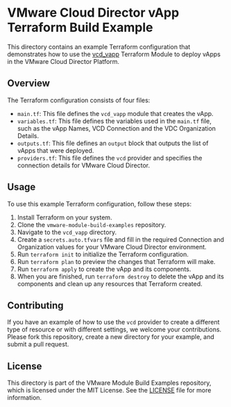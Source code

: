# VMware Cloud Director vApp Terraform Build Example

This directory contains an example Terraform configuration that demonstrates how to use the [vcd_vapp](https://github.com/global-vmware/vcd_vapp) Terraform Module to deploy vApps in the VMware Cloud Director Platform.

## Overview

The Terraform configuration consists of four files:

- `main.tf`: This file defines the `vcd_vapp` module that creates the vApp.
- `variables.tf`: This file defines the variables used in the `main.tf` file, such as the vApp Names, VCD Connection and the VDC Organization Details.
- `outputs.tf`: This file defines an `output` block that outputs the list of vApps that were deployed.
- `providers.tf`: This file defines the `vcd` provider and specifies the connection details for VMware Cloud Director.

## Usage

To use this example Terraform configuration, follow these steps:

1. Install Terraform on your system.
2. Clone the `vmware-module-build-examples` repository.
3. Navigate to the `vcd_vapp` directory.
4. Create a `secrets.auto.tfvars` file and fill in the required Connection and Organization values for your VMware Cloud Director environment.
5. Run `terraform init` to initialize the Terraform configuration.
6. Run `terraform plan` to preview the changes that Terraform will make.
7. Run `terraform apply` to create the vApp and its components.
8. When you are finished, run `terraform destroy` to delete the vApp and its components and clean up any resources that Terraform created.

## Contributing

If you have an example of how to use the `vcd` provider to create a different type of resource or with different settings, we welcome your contributions. Please fork this repository, create a new directory for your example, and submit a pull request.

## License

This directory is part of the VMware Module Build Examples repository, which is licensed under the MIT License. See the [LICENSE](../LICENSE) file for more information.
